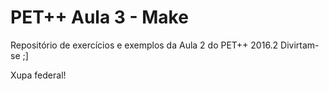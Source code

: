 PET++ Aula 3 - Make
===================

Repositório de exercícios e exemplos da Aula 2 do PET++ 2016.2
Divirtam-se ;]

Xupa federal!
